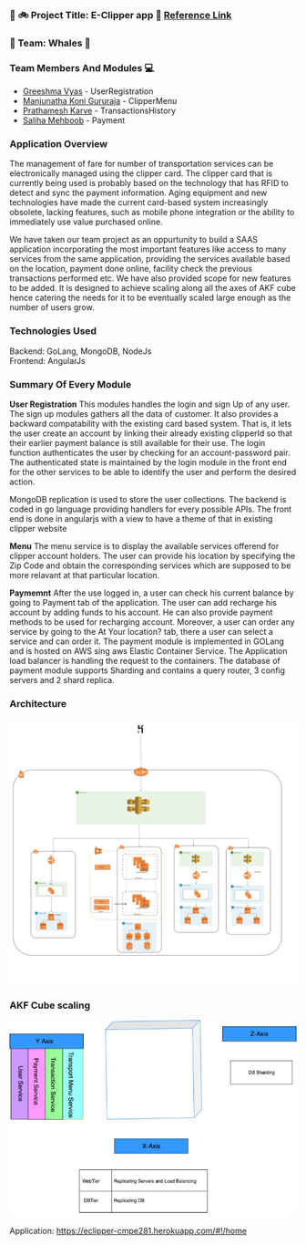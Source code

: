 ### :station: :bike: Project Title: **E-Clipper app** :bus: [Reference Link](https://www.futureofclipper.com/)


### :whale: Team: Whales :whale:

### Team Members And Modules :computer:

 * [Greeshma Vyas](https://github.com/greeshmavyas) - UserRegistration
 * [Manjunatha Koni Gururaja](https://github.com/konman01) - ClipperMenu
 * [Prathamesh Karve](https://github.com/PrathamR) - TransactionsHistory
 * [Saliha Mehboob](https://github.com/salihasjsu) - Payment
 
 ### Application Overview
 
The management of fare for number of transportation services can be electronically managed using the clipper card. The clipper card that is currently being used is probably based on the technology that has RFID to detect and sync the payment information. Aging equipment and new technologies have made the current card-based system increasingly obsolete, lacking features, such as mobile phone integration or the ability to immediately use value purchased online.

We have taken our team project as an oppurtunity to build a SAAS application incorporating the most important features like access to many services from the same application, providing the services available based on the location, payment done online, facility check the previous transactions performed etc. We have also provided scope for new features to be added. It is designed to achieve scaling along all the axes of AKF cube hence catering the needs for it to be eventually scaled large enough as the number of users grow. 

### Technologies Used
Backend: GoLang, MongoDB, NodeJs </br>
Frontend: AngularJs
 
### Summary Of Every Module

**User Registration**
This modules handles the login and sign Up of any user. The sign up modules gathers all the data of customer. It also provides a backward compatability with the existing card based system. That is, it lets the user create an account by linking their already existing clipperId so that their earlier payment balance is still available for their use. The login function authenticates the user by checking for an account-password pair. The authenticated state is maintained by the login module in the front end for the other services to be able to identify the user and perform the desired action.

MongoDB replication is used to store the user collections. The backend is coded in go language providing handlers for every possible APIs. The front end is done in angularjs with a view to have a theme of that in existing clipper website

**Menu**
The menu service is to display the available services offerend for clipper account holders. The user can provide his location by specifying the Zip Code and obtain the corresponding services which are supposed to be more relavant at that particular location.

**Paymemnt**
After the use logged in, a user can check his current balance by going to Payment tab of the application. The user can add recharge his account by adding funds to his account. He can also provide payment methods to be used for recharging account. Moreover, a user can order any service by going to the At Your location? tab, there a user can select a service and can order it. The payment module is implemented in GOLang and is hosted on AWS sing aws Elastic Container Service. The Application load balancer is handling the request to the containers. The database of payment module supports Sharding and contains a query router, 3 config servers and 2 shard replica.
### Architecture
![Architecture](./E-ClipperImages/Architechture.jpeg)

### AKF Cube scaling 
![E-ClipperAKFCube](./E-ClipperImages/E-clipperAKFCube.jpeg)


Application: https://eclipper-cmpe281.herokuapp.com/#!/home



